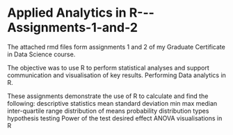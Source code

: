# Applied Analytics in R---Assignments-1-and-2
The attached rmd files form assignments 1 and 2 of my Graduate Certificate in Data Science course.

The objective was to use R to perform statistical analyses and support communication and visualisation of key results. Performing Data analytics in R.

These assignments demonstrate the use of R to calculate and find the following:
descriptive statistics
mean
standard deviation
min
max
median
inter-quartile range
distribution of means
probability
distribution types
hypothesis testing
Power of the test
desired effect
ANOVA
visualisations in R
